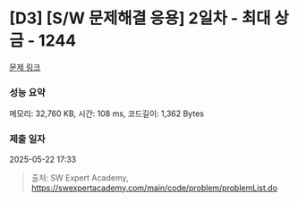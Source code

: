 # [D3] [S/W 문제해결 응용] 2일차 - 최대 상금 - 1244 

[문제 링크](https://swexpertacademy.com/main/code/problem/problemDetail.do?contestProbId=AV15Khn6AN0CFAYD) 

### 성능 요약

메모리: 32,760 KB, 시간: 108 ms, 코드길이: 1,362 Bytes

### 제출 일자

2025-05-22 17:33



> 출처: SW Expert Academy, https://swexpertacademy.com/main/code/problem/problemList.do